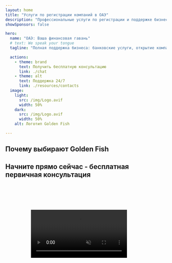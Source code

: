 ```yaml
---
layout: home
title: "Услуги по регистрации компаний в ОАЭ"
description: "Профессиональные услуги по регистрации и поддержке бизнеса в ОАЭ. Открытие компании, банковское обслуживание, налоговые, юридические и визовые решения. Воплощаем ваши бизнес-мечты в реальность."
showSponsors: false

hero:
  name: "ОАЭ: Ваша финансовая гавань"
  # text: We speak your tongue
  tagline: "Полная поддержка бизнеса: банковские услуги, открытие компании, визы. Без предоплаты – оплата только после одобрения."

  actions:
    - theme: brand
      text: Получить бесплатную консультацию
      link: ./chat
    - theme: alt
      text: Поддержка 24/7
      link: ./resources/contacts
  image:
    light:
      src: /img/Logo.avif
      width: 50%
    dark:
      src: /img/Logo.avif
      width: 50%
    alt: Логотип Golden Fish

---
```


<FeatureCards :features="[
  {
    title: 'Открытие банковского счета',
    details: 'Легкое открытие корпоративных и личных счетов в надежных банках ОАЭ.',
    items: [
      'Гарантированное открытие корпоративного счета',
      '90% успешных заявок',
      '**Без предоплаты** - оплата только после одобрения',
    ],
    linkText: 'Read More',
    link: './uae-business/offer/banking/',
    icon: {
      light: '/img/iStock-2153786564.avif',
      dark: '/img/iStock-2166793628.avif',
      alt: 'Банковские услуги'
    }
  },
  {
    title: 'Golden Visa и резидентство',
    details: 'Получите **Golden Visa** ОАЭ для долгосрочного проживания через простой процесс подачи.',
    items: [
      '**Нет необходимости въезжать в ОАЭ каждые 6 месяцев**',
      '98% успешных заявок',
      '**Без предоплаты** - оплата только после одобрения',
    ],
    linkText: 'Read More',
    link: './uae-business/offer/golden-visa/',
    icon: {
      light: '/img/iStock-1312241253.avif',
      dark: '/img/ILONMASKID.webp',
      alt: 'Визовые услуги'
    }
  },
  {
    title: 'Руководство по открытию компании',
    details: 'Полное руководство по регистрации компаний в Free Zone, offshore, mainland, филиалов.',
    items: [
      '**100% иностранное владение** доступно в Free Zones и Mainland',
      'Низкие налоговые ставки - всего 9% корпоративного налога',
      'Отсутствие валютного контроля - легкая репатриация капитала'
    ],
    linkText: 'Read More',
    link: './uae-business/company-registration/overview',
    icon: {
      light: '/img/iStock-2051326997.avif',
      dark: '/img/iStock-1448478309.jpg',
      alt: 'Руководство по открытию компании'
    }
  },
]" />

<FeatureCards :features="[
  {
    title: 'Услуги по комплаенсу',
    details: 'Наши эксперты проведут вас через сложные нормативные требования ОАЭ, включая отчеты ESR и подачи UBO.',
    items: [],
    linkText: 'Read More',
    link: './uae-business/company-registration/ubo',
    icon: {
      light: '/img/iStock-1299393716.avif',
      dark: '/img/iStock-2149731304.avif',
      alt: 'Услуги по комплаенсу'
    }
  },
  {
    title: 'Корпоративный налог и НДС',
    details: 'Экспертные консультации обеспечивают соответствие обязательствам по корпоративному налогу и НДС перед Federal Tax Authority (FTA).',
    items: [],
    linkText: 'Read More',
    link: './uae-business/company-registration/accounting-legal',
    icon: {
      light: '/img/iStock-1018285934.avif',
      dark: '/img/iStock-584576538.avif',
      alt: 'Налоговые услуги'
    }
  },
  {
    title: 'Юридические услуги',
    details: 'Юридическая команда консультирует по законодательству ОАЭ в сфере слияний и поглощений, корпоративной реструктуризации, финансирования и разрешения споров.',
    items: [],
    linkText: 'Read More',
    link: './uae-business/company-registration/Protect-Your-Business',
    icon: {
      light: '/img/iStock-650045508.avif',
      dark: '/img/iStock-1498627598.avif',
      alt: 'Юридические услуги'
    }
  },
  {
    title: 'Бухгалтерия и зарплата',
    details: 'Наши бухгалтеры управляют финансами, ведут бухгалтерский учет, сверку, начисление зарплаты и поддержку аудита, экономя на найме персонала.',
    items: [],
    linkText: 'Read More',
    link: './resources/contacts',
    icon: {
      light: '/img/iStock-1022793868.avif',
      dark: '/img/iStock-1320130292.jpg',
      alt: 'Бухгалтерские услуги'
    }
  },
]" />

## Почему выбирают Golden Fish

<BenefitsList :features="[
{
 icon: '💰',
 title: 'Оплата за результат',
 text: '**Никаких предварительных платежей - оплата только после одобрения.** Полная прозрачность без скрытых комиссий.'
},
{
 icon: '🔄',
 title: 'Множество решений',
 text: 'Доступ к местным и международным банкам. Альтернативные варианты в случае отказа по основной заявке.'
},
{
 icon: '🏦',
 title: 'Банковские связи',
 text: 'Прочные партнерские отношения с крупнейшими банками ОАЭ и международными банками. Подача заявок в несколько банков для максимальных шансов на одобрение.'
},
{
 icon: '📊',
 title: 'Полное сопровождение',
 text: 'Полное ведение процесса от подготовки документов до активации счета, с еженедельными отчетами о прогрессе и прямым взаимодействием с банком.'
},
{
 icon: '📝',
 title: 'Профессиональная документация',
 text: 'Наша команда готовит комплексные бизнес-планы и занимается всей документацией по соответствию требованиям.'
},
{
 icon: '🤝',
 title: 'Постоянная поддержка',
 text: 'Непрерывная помощь в банковских операциях и соблюдении требований после открытия счета.'
}
]" />

## Начните прямо сейчас - бесплатная первичная консультация

<div id="contact-form"></div>

<video  autoplay muted playsinline style="padding: 80px" >
  <source src="/img/iStock-2185906461.mp4" type="video/mp4">
</video>

<ContactFormModal formName="Home page" buttonText="Получить бесплатную консультацию" 
:services="['📝 Регистрация компании', '🏧 Открытие банковских счетов', '🪪 EID и Golden Visa', 'Другие услуги']"/>

<!-- <br>

# Истории успеха

<br>

<ImageGrid :images="[
  { src: '/img/iStock-1945498989.avif', href: './immigration.md', alt: 'Иммиграция в ОАЭ' },
  { src: '/img/iStock-1965736217.avif', href: './immigration.md', alt: 'Иммиграция в ОАЭ' },
]"/> -->